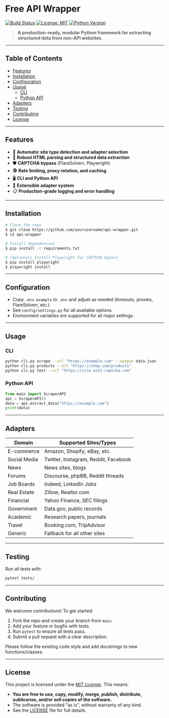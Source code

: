 # Free API Wrapper

[![Build Status](https://img.shields.io/github/workflow/status/yourusername/api-wrapper/CI)](https://github.com/yourusername/api-wrapper/actions)
[![License: MIT](https://img.shields.io/badge/License-MIT-yellow.svg)](LICENSE)
[![Python Version](https://img.shields.io/badge/python-3.8%2B-blue.svg)](https://www.python.org/)

> **A production-ready, modular Python framework for extracting structured data from non-API websites.**

---

## Table of Contents
- [Features](#features)
- [Installation](#installation)
- [Configuration](#configuration)
- [Usage](#usage)
  - [CLI](#cli)
  - [Python API](#python-api)
- [Adapters](#adapters)
- [Testing](#testing)
- [Contributing](#contributing)
- [License](#license)

---

## Features
- 🚀 **Automatic site type detection and adapter selection**
- 🧠 **Robust HTML parsing and structured data extraction**
- 🛡️ **CAPTCHA bypass** (FlareSolverr, Playwright)
- 🕵️ **Rate limiting, proxy rotation, and caching**
- 🖥️ **CLI and Python API**
- 🧩 **Extensible adapter system**
- 📋 **Production-grade logging and error handling**

---

## Installation
```bash
# Clone the repo
$ git clone https://github.com/yourusername/api-wrapper.git
$ cd api-wrapper

# Install dependencies
$ pip install -r requirements.txt

# (Optional) Install Playwright for CAPTCHA bypass
$ pip install playwright
$ playwright install
```

---

## Configuration
- Copy `.env.example` to `.env` and adjust as needed (timeouts, proxies, FlareSolverr, etc.)
- See `config/settings.py` for all available options.
- Environment variables are supported for all major settings.

---

## Usage
### CLI
```bash
python cli.py scrape --url "https://example.com" --output data.json
python cli.py products --url "https://shop.com/products"
python cli.py test --url "https://site-with-captcha.com"
```

### Python API
```python
from main import ScraperAPI
api = ScraperAPI()
data = api.extract_data("https://example.com")
print(data)
```

---

## Adapters
| Domain         | Supported Sites/Types                        |
|---------------|----------------------------------------------|
| E-commerce    | Amazon, Shopify, eBay, etc.                  |
| Social Media  | Twitter, Instagram, Reddit, Facebook          |
| News          | News sites, blogs                            |
| Forums        | Discourse, phpBB, Reddit threads             |
| Job Boards    | Indeed, LinkedIn Jobs                        |
| Real Estate   | Zillow, Realtor.com                          |
| Financial     | Yahoo Finance, SEC filings                   |
| Government    | Data.gov, public records                     |
| Academic      | Research papers, journals                    |
| Travel        | Booking.com, TripAdvisor                     |
| Generic       | Fallback for all other sites                 |

---

## Testing
Run all tests with:
```bash
pytest tests/
```

---

## Contributing
We welcome contributions! To get started:
1. Fork the repo and create your branch from `main`.
2. Add your feature or bugfix with tests.
3. Run `pytest` to ensure all tests pass.
4. Submit a pull request with a clear description.

Please follow the existing code style and add docstrings to new functions/classes.

---

## License

This project is licensed under the [MIT License](LICENSE). This means:
- **You are free to use, copy, modify, merge, publish, distribute, sublicense, and/or sell copies of the software.**
- The software is provided "as is", without warranty of any kind.
- See the [LICENSE](LICENSE) file for full details. 